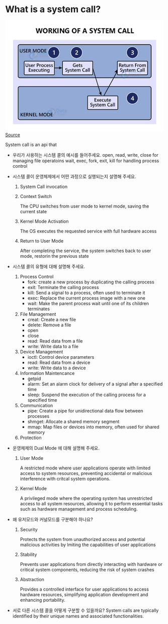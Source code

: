 # What is a system call?

![system call](../../public/os/Workings-of-a-System-Call.jpg)
[Source](https://data-flair.training/blogs/system-call-in-os/)

System call is an api that

- 우리가 사용하는 시스템 콜의 예시를 들어주세요.
  open, read, write, close for managing file operatoins
  wait, exec, fork, exit, kill for handling process control

- 시스템 콜이 운영체제에서 어떤 과정으로 실행되는지 설명해 주세요.

  1. System Call invocation
  2. Context Switch

     The CPU switches from user mode to kernel mode, saving the current state

  3. Kernel Mode Activation

     The OS executes the requested service with full hardware access

  4. Return to User Mode

     After completing the service, the system switches back to user mode, restorin the previous state

- 시스템 콜의 유형에 대해 설명해 주세요.
  1. Process Control
     - fork: create a new process by duplicating the calling process
     - exit: Terminate the calling process
     - kill: Send a signal to a process, often used to terminate it
     - exec: Replace the current process image with a new one
     - wait: Make the parent process wait until one of its children terminates
  2. File Management
     - creat: Create a new file
     - delete: Remove a file
     - open
     - close
     - read: Read data from a file
     - write: Write data to a file
  3. Device Management
     - ioctl: Control device parameters
     - read: Read data from a device
     - write: Write data to a device
  4. Information Maintencance
     - getpid
     - alarm: Set an alarm clock for delivery of a signal after a specified time
     - sleep: Suspend the execution of the calling process for a specified time
  5. Communication
     - pipe: Create a pipe for unidirectional data flow between processes
     - shmget: Allocate a shared memory segment
     - mmap: Map files or devices into memory, often used for shared memory
  6. Protection
- 운영체제의 Dual Mode 에 대해 설명해 주세요.

  1. User Mode

     A restricted mode where user applications operate with limited access to system resources, preventing accidental or malicious interference with critcal system operations.

  2. Kernel Mode

     A privileged mode where the operating system has unrestricted access to all system resources, allowing it to perform essential tasks such as hardware management and process scheduling.

- 왜 유저모드와 커널모드를 구분해야 하나요?

  1. Security

     Protects the system from unauthorized access and potential malicious activities by lmiting the capabilities of user applications

  2. Stability

     Prevents user applications from directly interacting with hardware or critical system components, reducing the risk of system crashes

  3. Abstraction

     Provides a controlled interface for user applications to access hardware resources, simplifying application development and enhancing portability.

- 서로 다른 시스템 콜을 어떻게 구분할 수 있을까요?
  System calls are typically identified by their unique names and associated functionalities.
